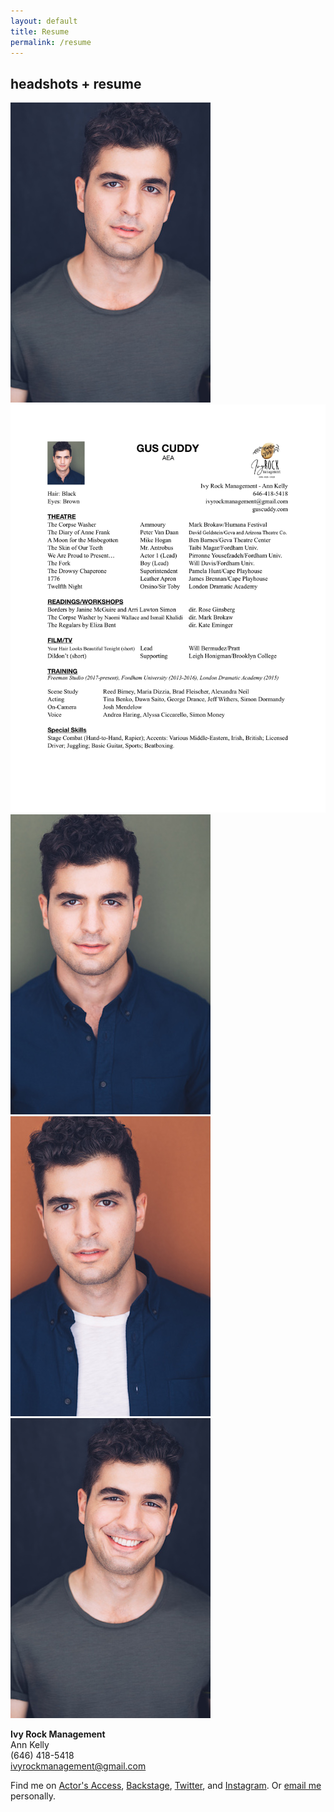 ```yaml
---
layout: default
title: Resume
permalink: /resume
---
```


<div class="cf mt4">
<h2 class="f3">headshots + resume</h2>
  <div class="fl w-100 w-50-ns">
  <a class="dim" href="/images/cuddy_headshot.jpg">
    <img src="/images/thumb/cuddy_headshot.jpg" alt="Headshot"/>
  </a>
  </div>
  <div class="fl w-100 w-50-ns">
  <a class="dim" href="/files/cuddy_resume.pdf"><img src="/images/cuddy_resume.jpg" alt="resume"/></a>
  </div>
</div>


<div class="cf">
  <div class="fl w-100 w-third-ns ph1-ns">
  <a class="dim" href="/images/cuddy_headshot1.jpg">
    <img src="/images/thumb/cuddy_headshot1.jpg" alt="Headshot"/>
  </a>
  </div>
  <div class="fl w-100 w-third-ns ph1-ns">
  <a class="dim" href="/images/cuddy_headshot2.jpg">
    <img src="/images/thumb/cuddy_headshot2.jpg" alt="Headshot"/>
  </a>
  </div>
  <div class="fl w-100 w-third-ns ph1-ns">
  <a class="dim" href="/images/cuddy_headshot3.jpg">
    <img src="/images/thumb/cuddy_headshot3.jpg" alt="Headshot"/>
  </a>
  </div>
</div>


**Ivy Rock Management** <br />
Ann Kelly <br />
(646) 418-5418 <br />
ivyrockmanagement@gmail.com

Find me on [Actor's Access](http://resumes.actorsaccess.com/guscuddy), [Backstage](http://backstage.com/u/guscuddy),  [Twitter](http://twitter.com/guscuddy), and [Instagram](http://instagram.com/guscuddy). Or [email me](mailto:gus.cuddy@gmail.com) personally.
